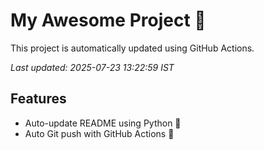 # My Awesome Project 🚀

This project is automatically updated using GitHub Actions.

_Last updated: 2025-07-23 13:22:59 IST_

## Features
- Auto-update README using Python 🐍
- Auto Git push with GitHub Actions 🤖
